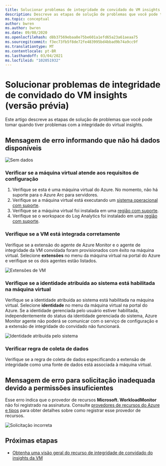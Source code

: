 ```yaml
---
title: Solucionar problemas de integridade de convidado do VM insights (versão prévia)
description: Descreve as etapas de solução de problemas que você pode tomar quando tiver problemas com a integridade do virtual insights.
ms.topic: conceptual
author: bwren
ms.author: bwren
ms.date: 09/08/2020
ms.openlocfilehash: d8b37569ebaa8e75be601a1efd65a23a61aeaa75
ms.sourcegitcommit: f3ec73fb5f8de72fe483995bd4bbad9b74a9cc9f
ms.translationtype: MT
ms.contentlocale: pt-BR
ms.lasthandoff: 03/04/2021
ms.locfileid: "102051932"
---
```

# <a name="troubleshoot-vm-insights-guest-health-preview"></a>Solucionar problemas de integridade de convidado do VM insights (versão prévia)
Este artigo descreve as etapas de solução de problemas que você pode tomar quando tiver problemas com a integridade do virtual insights.

## <a name="error-message-that-no-data-is-available"></a>Mensagem de erro informando que não há dados disponíveis 

![Sem dados](media/vminsights-health-troubleshoot/no-data.png)


### <a name="verify-that-the-virtual-machine-meets-configuration-requirements"></a>Verificar se a máquina virtual atende aos requisitos de configuração

1. Verifique se esta é uma máquina virtual do Azure. No momento, não há suporte para o Azure Arc para servidores.
2. Verifique se a máquina virtual está executando um [sistema operacional com suporte](vminsights-health-enable.md?current-limitations.md).
3. Verifique se a máquina virtual foi instalada em uma [região com suporte](vminsights-health-enable.md?current-limitations.md).
4. Verifique se o workspace do Log Analytics foi instalado em uma [região com suporte](vminsights-health-enable.md?current-limitations.md).

### <a name="verify-that-the-vm-is-properly-onboarded"></a>Verifique se a VM está integrada corretamente
Verifique se a extensão do agente de Azure Monitor e o agente de integridade da VM convidada foram provisionados com êxito na máquina virtual. Selecione **extensões** no menu da máquina virtual na portal do Azure e verifique se os dois agentes estão listados.

![Extensões de VM](media/vminsights-health-troubleshoot/extensions.png)

### <a name="verify-the-system-assigned-identity-is-enabled-on-the-virtual-machine"></a>Verifique se a identidade atribuída ao sistema está habilitada na máquina virtual
Verifique se a identidade atribuída ao sistema está habilitada na máquina virtual. Selecione **identidade** no menu da máquina virtual na portal do Azure. Se a identidade gerenciada pelo usuário estiver habilitada, independentemente do status da identidade gerenciada do sistema, Azure Monitor agente não poderá se comunicar com o serviço de configuração e a extensão de integridade do convidado não funcionará.

![Identidade atribuída pelo sistema](media/vminsights-health-troubleshoot/system-identity.png)

### <a name="verify-data-collection-rule"></a>Verificar regra de coleta de dados
Verifique se a regra de coleta de dados especificando a extensão de integridade como uma fonte de dados está associada à máquina virtual.

## <a name="error-message-for-bad-request-due-to-insufficient-permissions"></a>Mensagem de erro para solicitação inadequada devido a permissões insuficientes
Esse erro indica que o provedor de recursos **Microsoft. WorkloadMonitor** não foi registrado na assinatura. Consulte [provedores de recursos do Azure e tipos](../../azure-resource-manager/management/resource-providers-and-types.md#register-resource-provider) para obter detalhes sobre como registrar esse provedor de recursos. 

![Solicitação incorreta](media/vminsights-health-troubleshoot/bad-request.png)

## <a name="next-steps"></a>Próximas etapas

- [Obtenha uma visão geral do recurso de integridade de convidado do insights da VM](vminsights-health-overview.md)